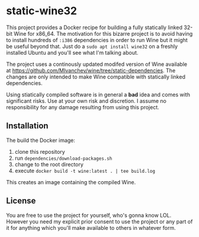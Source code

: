 # static-wine32

This project provides a Docker recipe for building a fully statically linked
32-bit Wine for x86_64. The motivation for this bizarre project is to avoid
having to install hundreds of `:i386` dependencies in order to run Wine but it
might be useful beyond that. Just do a `sudo apt install wine32` on a freshly
installed Ubuntu and you'll see what I'm talking about. 

The project uses a continously updated modifed version of Wine available at
https://github.com/MIvanchev/wine/tree/static-dependencies. The changes are
only intended to make Wine compatible with statically linked dependencies.

Using stiatically compiled software is in general a **bad** idea and comes with
significant risks. Use at your own risk and discretion. I assume no
responsibility for any damage resulting from using this project.

## Installation

The build the Docker image:

1. clone this repository
2. run `dependencies/download-packages.sh`
3. change to the root directory
4. execute `docker build -t wine:latest . | tee build.log`

This creates an image containing the compiled Wine.

## License

You are free to use the project for yourself, who's gonna know LOL. However
you need my explicit prior consent to use the project or any part of it for
anything which you'll make available to others in whatever form.
